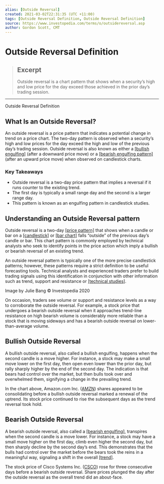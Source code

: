 ```yaml
---
alias: [Outside Reversal]
created: 2021-03-02T22:31:35 (UTC +11:00)
tags: [Outside Reversal Definition, Outside Reversal Definition]
source: https://www.investopedia.com/terms/o/outsidereversal.asp
author: Gordon Scott, CMT
---
```


# Outside Reversal Definition

> ## Excerpt
> Outside reversal is a chart pattern that shows when a security’s high and low price for the day exceed those achieved in the prior day’s trading session.

---

Outside Reversal Definition
## What Is an Outside Reversal?

An outside reversal is a price pattern that indicates a potential change in trend on a price chart. The two-day pattern is observed when a security’s high and low prices for the day exceed the high and low of the previous day’s trading session. Outside reversal is also known as either a [[bullish engulfing]](https://www.investopedia.com/terms/b/bullishengulfingpattern.asp) (after a downward price move) or a [[bearish engulfing pattern]](https://www.investopedia.com/terms/b/bearishengulfingp.asp) (after an upward price move) when observed on candlestick charts.

### Key Takeaways

-   Outside reversal is a two-day price pattern that implies a reversal if it runs counter to the existing trend.
-   The first day is typically a small range day and the second is a larger range day.
-   This pattern is known as an engulfing pattern in candlestick studies.

## Understanding an Outside Reversal pattern

Outside reversal is a two-day [[price pattern]](https://www.investopedia.com/terms/p/pattern.asp) that shows when a candle or bar on a [[candlestick]](https://www.investopedia.com/terms/c/candlestick.asp) or [[bar chart]](https://www.investopedia.com/terms/b/barchart.asp) falls “outside” of the previous day’s candle or bar. This chart pattern is commonly employed by technical analysts who seek to identify points in the price action which imply a bullish or bearish reversal of an existing trend.

An outside reversal pattern is typically one of the more precise candlestick patterns; however, these patterns require a strict definition to be useful forecasting tools. Technical analysts and experienced traders prefer to build trading signals using this identification in conjunction with other information such as trend, support and resistance or [[technical studies]](https://www.investopedia.com/articles/trading/11/indicators-and-strategies-explained.asp).

Image by Julie Bang © Investopedia 2020

On occasion, traders see volume or support and resistance levels as a way to corroborate the outside reversal. For example, a stock price that undergoes a bearish outside reversal when it approaches trend-line resistance on high bearish volume is considerably more reliable than a stock that is moving sideways and has a bearish outside reversal on lower-than-average volume.

## Bullish Outside Reversal

A bullish outside reversal, also called a bullish engulfing, happens when the second candle is a move higher. For instance, a stock may make a small move lower on the first day, then open even lower than the prior day, but rally sharply higher by the end of the second day. The indication is that bears had control over the market, but then bulls took over and overwhelmed them, signifying a change in the prevailing trend.

In the chart above, Amazon.com Inc. ([AMZN](https://www.investopedia.com/markets/quote?tvwidgetsymbol=amzn)) shares appeared to be consolidating before a bullish outside reversal marked a renewal of the uptrend. Its stock price continued to rise the subsequent days as the trend reversal took hold.

## Bearish Outside Reversal

A bearish outside reversal, also called a [[bearish engulfing]](https://www.investopedia.com/terms/b/bearishengulfingp.asp), transpires when the second candle is a move lower. For instance, a stock may have a small move higher on the first day, climb even higher the second day, but then sharply decline by the second day’s end. This demonstrates that the bulls had control over the market before the bears took the reins in a meaningful way, signaling a shift in the overall [[trend]](https://www.investopedia.com/terms/t/trend.asp).

The stock price of Cisco Systems Inc. ([CSCO](https://www.investopedia.com/markets/quote?tvwidgetsymbol=csco)) rose for three consecutive days before a bearish outside reversal. Share prices plunged the day after the outside reversal as the overall trend did an about-face.
